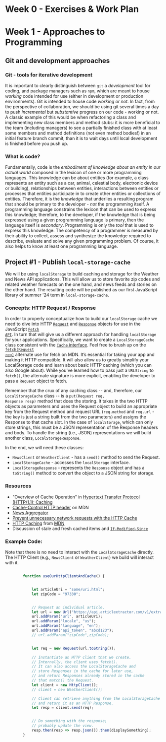 


# Week 0 - Exercises & Work Plan



# Week 1 - Approaches to Programming

## Git and development approaches
### Git - tools for iterative development
It is important to clearly distinguish between <code>git</code> a _development_ tool for coding, and package managers such as <code>npm</code>, which are meant to house _working_ code intended for use (either in development or production environments).  Git is intended to house code _working or not_.  In fact, from the perspective of collaboration, we should be using git several times a day to push _incremental_ but _substantive_ progress on our code - working or not.  A classic example of this would be when refactoring a class and implementing new class members and method stubs: it is more beneficial to the team (including managers) to see a partially finished class with at least some members and method definitions (not even method bodies!) in an initial feature branch commit, than it is to wait days until local development is finished before you push up.

### What is code?
Fundamentally, code is the _embodiment of knowledge about an entity in our actual world_ composed in the lexicon of one or more programming languages.  This knowledge can be about entities (for example, a class represents an entity such as a car, animal, celestial body, electronic device or building), relationships between entities, interactions between entities or processes that entities participate in to create other entities or collections of entities.  Therefore, it is the _knowledge_ that underlies a resulting program that should be primary to the developer - _not_ the programming itself.  A programming language constrains the lexicon that can be used to express this knowledge; therefore, to the developer, if the knowledge that is being expressed using a given programming language is primary, then the language itself is _secondary_.  Programming is only the _tool_ that is used to express this knowledge.  The competency of a programmer is measured by their ability to collect, assess and synthesize the knowledge required to describe, evaluate and solve any given programming problem.  Of course, it also helps to know at least one programming language.


## Project #1 - Publish <code>local-storage-cache</code>
We will be using <code>localStorage</code> to build caching and storage for the Weather and News API applications.  This will allow us to store favorite zip codes and related weather forecasts on the one hand, and news feeds and stories on the other hand.  The resulting code will be published as our first JavaScript library of summer '24 term in <code>local-storage-cache</code>.

### Concepts: HTTP Request / Response
In order to properly conceptualize how to build our <code>localStorage</code> cache we need to dive into HTTP [<code>Request</code>](https://developer.mozilla.org/en-US/docs/Web/API/Request) and [<code>Response</code>](https://developer.mozilla.org/en-US/docs/Web/API/Response) objects for use in the JavaScript [<code>Fetch API</code>](https://developer.mozilla.org/en-US/docs/Web/API/fetch).  In turn that will give us a different approach for handling <code>localStorage</code> for your applications.  Specifically, we want to create a <code>LocalStorageCache</code> class consistent with the [<code>Cache</code> interface](https://developer.mozilla.org/en-US/docs/Web/API/Cache).   Feel free to brush up on the [<code>fetch(Request req)</code>](https://developer.mozilla.org/en-US/docs/Web/API/fetch#resource) alternate use for fetch on MDN.  It’s essential for taking your app and making it HTTP compatible.  It will also allow us to greatly simplify your LocalStorage code and learn about basic HTTP caching (which you can also Google about). While you've learned how to pass just a <code>URLString</code> to <code>fetch()</code>, the alternate signature is more explicit, enabling the developer to pass a <code>Request</code> object to fetch.

Remember that the crux of any caching class -- and, therefore, our <code>LocalStorageCache</code> class -- is a <code>put(Request req, Response resp)</code> method that does the storing.  It takes in the two HTTP objects as parameters and uses the Request object to build an appropriate key from the Request method and request URL (<code>req.method</code> and <code>req.url</code> - the key is just a string built from the two parameters) and assigns the Response to that cache slot.  In the case of <code>localStorage</code>, which can only store strings, this must be a JSON representation of the Response headers and body.  To handle the string (i.e., JSON) representations we will build another class, <code>LocalStorageResponse</code>.

In the end, we will need these classes:
* <code>NewsClient</code> or <code>WeatherClient</code> - has a <code>send()</code> method to send the Request.
* <code>LocalStorageCache</code> - accesses the <code>localStorage</code> interface.
* <code>LocalStorageResponse</code> - represents the <code>Response</code> object and has a <code>toString()</code> method to convert the object to a JSON string for storage.

### Resources
* "Overview of Cache Operation" in [Hypertext Transfer Protocol (HTTP/1.1): Caching](https://www.rfc-editor.org/rfc/rfc7234#section-2)
* [Cache-Control HTTP header](https://developer.mozilla.org/en-US/docs/Web/HTTP/Headers/Cache-Control) on MDN
* [News Aggregator](https://github.com/SullivanKE/JS233-TermProject-News/blob/Internship/src/js/News_v2.js)
* [Prevent unnecessary network requests with the HTTP Cache](https://web.dev/articles/http-cache)
* [HTTP Caching](https://developer.mozilla.org/en-US/docs/Web/HTTP/Caching) from [MDN](https://developer.mozilla.org/en-US/)
* Discussion of stale and fresh cached items and [<code>If-Modified-Since</code>](https://developer.mozilla.org/en-US/docs/Web/HTTP/Caching#if-modified-since)

### Example Code:
Note that there is no need to interact with the <code>LocalStorageCache</code> directly.  The HTTP Client (e.g., <code>NewsClient</code> or <code>WeatherClient</code>) we build will interact with it.
```javascript

        function useOurHttpClientAndCache() {


            let articleUri = "some/uri.html";
            let zipCode = "97330";


            // Request an individual article.
            let url = new Url("https://api.articlextractor.com/v1/extract");
            url.addParam("url", articleUri);
            url.addParam("locale", "us");
            url.addParam("language", "en");
            url.addParam("api_token", "abcd123");
            // url.addParam("zipCode",zipCode);


            let req = new Request(url.toString());

            // Instantiate an HTTP client that we create.
            // Internally, the client uses fetch().
            // It can also access the LocalStorageCache and
            // store Responses in the cache for later use,
            // and return Responses already stored in the cache
            // that match() the Request.
            let client = new HttpClient();
            // client = new WeatherClient();

            // Client can retrieve anything from the LocalStorageCache
            // and return it as an HTTP Response.
            let resp = client.send(req);


            // Do something with the response;
            // probably update the view.
            resp.then(resp => resp.json()).then(displaySomething);
        }
```
